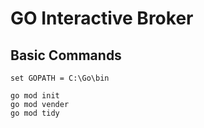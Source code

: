 # GO Interactive Broker

## Basic Commands
```
set GOPATH = C:\Go\bin

go mod init
go mod vender
go mod tidy
```